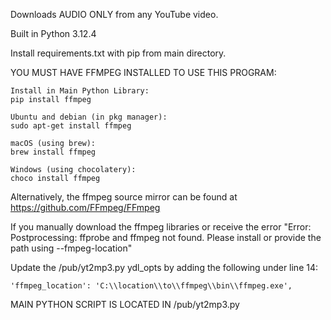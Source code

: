 Downloads AUDIO ONLY from any YouTube video. 

Built in Python 3.12.4

Install requirements.txt with pip from main directory.

YOU MUST HAVE FFMPEG INSTALLED TO USE THIS PROGRAM: 


    Install in Main Python Library:
    pip install ffmpeg
    
    Ubuntu and debian (in pkg manager):
    sudo apt-get install ffmpeg

    macOS (using brew):
    brew install ffmpeg

    Windows (using chocolatery):
    choco install ffmpeg


Alternatively, the ffmpeg source mirror can be found at https://github.com/FFmpeg/FFmpeg 

If you manually download the ffmpeg libraries or receive the error "Error: Postprocessing: ffprobe and ffmpeg not found. Please install or provide the path using --fmpeg-location"

Update the /pub/yt2mp3.py ydl_opts by adding the following under line 14:


    'ffmpeg_location': 'C:\\location\\to\\ffmpeg\\bin\\ffmpeg.exe',


MAIN PYTHON SCRIPT IS LOCATED IN /pub/yt2mp3.py 
